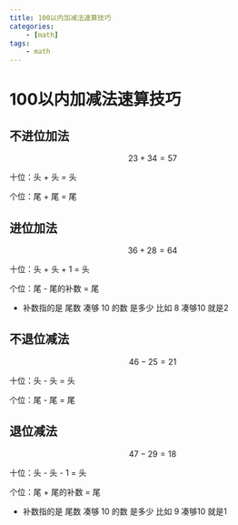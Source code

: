 ```yaml
---
title: 100以内加减法速算技巧
categories:
    - [math]
tags: 
    - math
---
```


# 100以内加减法速算技巧

## 不进位加法

$$23 + 34 = 57$$

十位：头 + 头 = 头

个位：尾 + 尾 = 尾

## 进位加法

$$36 + 28 = 64$$

十位：头 + 头 + 1 = 头

个位：尾 - 尾的补数 = 尾

-  补数指的是 尾数 凑够 10 的数 是多少 比如 8 凑够10 就是2

## 不退位减法

$$46 - 25 = 21$$

十位：头 - 头 = 头

个位：尾 - 尾 = 尾

## 退位减法

$$47 - 29 = 18$$

十位：头 - 头 - 1 = 头

个位：尾 + 尾的补数 = 尾

-  补数指的是 尾数 凑够 10 的数 是多少 比如 9 凑够10 就是1